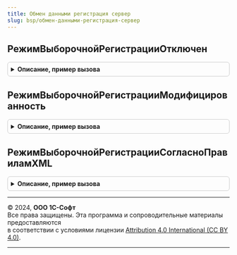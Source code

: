 ```yaml
---
title: Обмен данными регистрация сервер
slug: bsp/обмен-данными-регистрация-сервер
---
```



## РежимВыборочнойРегистрацииОтключен
<details style="margin: 1em 0; padding: 0.5em; border: 1px solid #ccc; border-radius: 6px;">

<summary style="font-weight: bold; cursor: pointer;">Описание, пример вызова</summary>

```bsl

// Возвращает идентификатор режима выборочной регистрации, при котором данная функциональность отключена,
// т.е. все записываемые объекты считаются измененными.
//
// Возвращаемое значение:
//  Строка - идентификатор режима выборочной регистрации "Отключен".
//
Функция РежимВыборочнойРегистрацииОтключен() Экспорт
```

Пример вызова
```bsl
Результат = ОбменДаннымиРегистрацияСервер.РежимВыборочнойРегистрацииОтключен() 
```
</details>

## РежимВыборочнойРегистрацииМодифицированность
<details style="margin: 1em 0; padding: 0.5em; border: 1px solid #ccc; border-radius: 6px;">

<summary style="font-weight: bold; cursor: pointer;">Описание, пример вызова</summary>

```bsl

// Возвращает идентификатор режима выборочной регистрации, при котором изменение объекта проверяется по
// свойству "Модифицированность" объекта информационной базы.
//
// Возвращаемое значение:
//  Строка - идентификатор режима выборочной регистрации "Модифицированность".
//
Функция РежимВыборочнойРегистрацииМодифицированность() Экспорт
```

Пример вызова
```bsl
Результат = ОбменДаннымиРегистрацияСервер.РежимВыборочнойРегистрацииМодифицированность() 
```
</details>

## РежимВыборочнойРегистрацииСогласноПравиламXML
<details style="margin: 1em 0; padding: 0.5em; border: 1px solid #ccc; border-radius: 6px;">

<summary style="font-weight: bold; cursor: pointer;">Описание, пример вызова</summary>

```bsl

// Возвращает идентификатор режима выборочной регистрации, при котором изменение объекта проверяется
// сравнением значений реквизитов до и после записи. Список реквизитов готовиться по свойствам объектов,
// описанных в правилах конвертации.
// Режим поддерживается только для планов обменов УОП (см. документацию its.1c.ru).
//
// Возвращаемое значение:
//  Строка - идентификатор режима выборочной регистрации "СогласноПравиламXML".
//
Функция РежимВыборочнойРегистрацииСогласноПравиламXML() Экспорт
```

Пример вызова
```bsl
Результат = ОбменДаннымиРегистрацияСервер.РежимВыборочнойРегистрацииСогласноПравиламXML() 
```
</details>

---

© 2024, **ООО 1С-Софт**  
Все права защищены. Эта программа и сопроводительные материалы предоставляются  
в соответствии с условиями лицензии [Attribution 4.0 International (CC BY 4.0)](https://creativecommons.org/licenses/by/4.0/legalcode).

---
